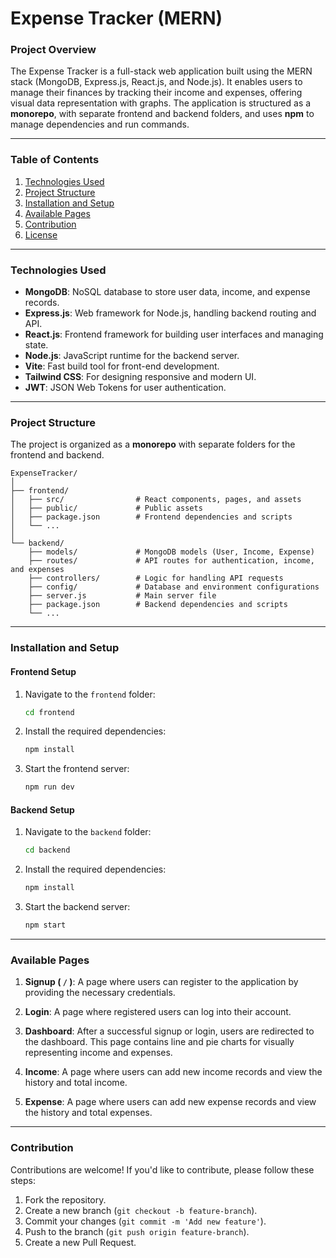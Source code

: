 
# **Expense Tracker (MERN)**

### **Project Overview**
The Expense Tracker is a full-stack web application built using the MERN stack (MongoDB, Express.js, React.js, and Node.js). It enables users to manage their finances by tracking their income and expenses, offering visual data representation with graphs. The application is structured as a **monorepo**, with separate frontend and backend folders, and uses **npm** to manage dependencies and run commands.

---

### **Table of Contents**
1. [Technologies Used](#technologies-used)
2. [Project Structure](#project-structure)
3. [Installation and Setup](#installation-and-setup)
4. [Available Pages](#available-pages)
5. [Contribution](#contribution)
6. [License](#license)

---

### **Technologies Used**
- **MongoDB**: NoSQL database to store user data, income, and expense records.
- **Express.js**: Web framework for Node.js, handling backend routing and API.
- **React.js**: Frontend framework for building user interfaces and managing state.
- **Node.js**: JavaScript runtime for the backend server.
- **Vite**: Fast build tool for front-end development.
- **Tailwind CSS**: For designing responsive and modern UI.
- **JWT**: JSON Web Tokens for user authentication.

---

### **Project Structure**

The project is organized as a **monorepo** with separate folders for the frontend and backend.

```
ExpenseTracker/
│
├── frontend/
│   ├── src/                # React components, pages, and assets
│   ├── public/             # Public assets
│   ├── package.json        # Frontend dependencies and scripts
│   └── ...
│
└── backend/
    ├── models/             # MongoDB models (User, Income, Expense)
    ├── routes/             # API routes for authentication, income, and expenses
    ├── controllers/        # Logic for handling API requests
    ├── config/             # Database and environment configurations
    ├── server.js           # Main server file
    ├── package.json        # Backend dependencies and scripts
    └── ...
```

---

### **Installation and Setup**

#### **Frontend Setup**
1. Navigate to the `frontend` folder:
   ```bash
   cd frontend
   ```
2. Install the required dependencies:
   ```bash
   npm install
   ```
3. Start the frontend server:
   ```bash
   npm run dev
   ```

#### **Backend Setup**
1. Navigate to the `backend` folder:
   ```bash
   cd backend
   ```
2. Install the required dependencies:
   ```bash
   npm install
   ```
3. Start the backend server:
   ```bash
   npm start
   ```

---

### **Available Pages**

1. **Signup ( `/` )**: A page where users can register to the application by providing the necessary credentials.
   
2. **Login**: A page where registered users can log into their account.
   
3. **Dashboard**: After a successful signup or login, users are redirected to the dashboard. This page contains line and pie charts for visually representing income and expenses.
   
4. **Income**: A page where users can add new income records and view the history and total income.
   
5. **Expense**: A page where users can add new expense records and view the history and total expenses.

---

### **Contribution**

Contributions are welcome! If you'd like to contribute, please follow these steps:

1. Fork the repository.
2. Create a new branch (`git checkout -b feature-branch`).
3. Commit your changes (`git commit -m 'Add new feature'`).
4. Push to the branch (`git push origin feature-branch`).
5. Create a new Pull Request.


